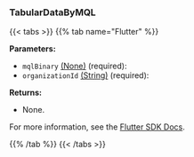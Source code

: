 ### TabularDataByMQL

{{< tabs >}}
{{% tab name="Flutter" %}}

**Parameters:**

- `mqlBinary` [(None)](<INSERT PARAM TYPE LINK>) (required):
- `organizationId` [(String)](https://api.flutter.dev/flutter/dart-core/String-class.html) (required):

**Returns:**

- None.

For more information, see the [Flutter SDK Docs](https://flutter.viam.dev/viam_protos.app.data/DataServiceClient/tabularDataByMQL.html).

{{% /tab %}}
{{< /tabs >}}
